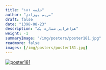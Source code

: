 ```yaml
---
title: "جلسه ۱۸۱"
author: "مریم بهزادی"
draft: false
date: "1398-08-23"
description: "هم‌افزایی شماره یک"
weight: -1
summaryImage: "/img/posters/poster181.jpg"
readmore: false
images: [/img/posters/poster181.jpg]
---
```


[![poster181](/img/posters/poster181.jpg)](/img/posters/poster181.jpg)

